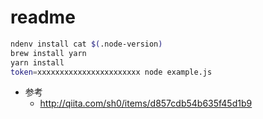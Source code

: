 # readme

```sh
ndenv install cat $(.node-version)
brew install yarn
yarn install
token=xxxxxxxxxxxxxxxxxxxxxxx node example.js
```


- 参考
  - http://qiita.com/sh0/items/d857cdb54b635f45d1b9
